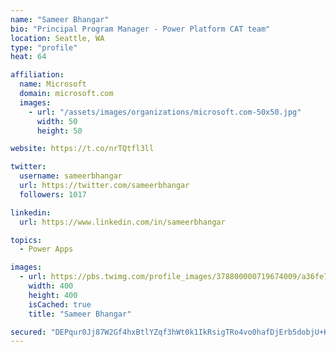 ```yaml
---
name: "Sameer Bhangar"
bio: "Principal Program Manager - Power Platform CAT team"
location: Seattle, WA
type: "profile"
heat: 64

affiliation:
  name: Microsoft
  domain: microsoft.com
  images:
    - url: "/assets/images/organizations/microsoft.com-50x50.jpg"
      width: 50
      height: 50

website: https://t.co/nrTQtfl3ll

twitter:
  username: sameerbhangar
  url: https://twitter.com/sameerbhangar
  followers: 1017

linkedin:
  url: https://www.linkedin.com/in/sameerbhangar

topics:
  - Power Apps

images:
  - url: https://pbs.twimg.com/profile_images/378800000719674009/a36fe7ddfab1778b76e5793772e43798_400x400.jpeg
    width: 400
    height: 400
    isCached: true
    title: "Sameer Bhangar"

secured: "DEPqur0Jj87W2Gf4hxBtlYZqf3hWt0k1IkRsigTRo4vo0hafDjErb5dobjU+KChHgFEMd7otz4MZ4uL+bi8MpKojCApKHKdYiD4HvSQfyf2fiyuCV4/+jdrpOwy+RQX1H35+11a50w8klG7ZYL7vEqlbhG3jf0plZ0t+GYNfMyTR+Aj8W8n7kbImmwk9nKEiLDcEIN0eLdmvxGZUp3aSmzTA9uxOz7LEOFyLQGChO7Do4ZSzrL/0ijGghv3z9ZMu95sk0gBJzjzPCbJkGaSqN2beNgzW7Ukhwi3Ns8rKIf9uK+Pb9IeoSzCdArSzibPCYRzQxeAKXoBNdtlWDdwVJvBeqdNwzIW9lIzbLSJ9myUHFBYKkVKNe7PKnPfqB/B9nExjxS+t+PHE9gINi8vgQqAnjfSEaWPwa2z3d9t12/w=;eM/lwtRss9Ywk/WY+jbg0A=="
---
```



